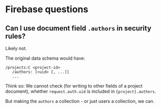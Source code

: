 # Firebase questions

## Can I use document field `.authors` in security rules?

Likely not.

The original data schema would have:

```
/projects:C <project-id>
   /authors: [<uid> [, ...]]
   ...
```

Think so: We cannot check (for writing to other fields of a project document), whether `request.auth.uid` is included in `{project}.authors`.

But making the `authors` a collection - or just users a collection, we can.


